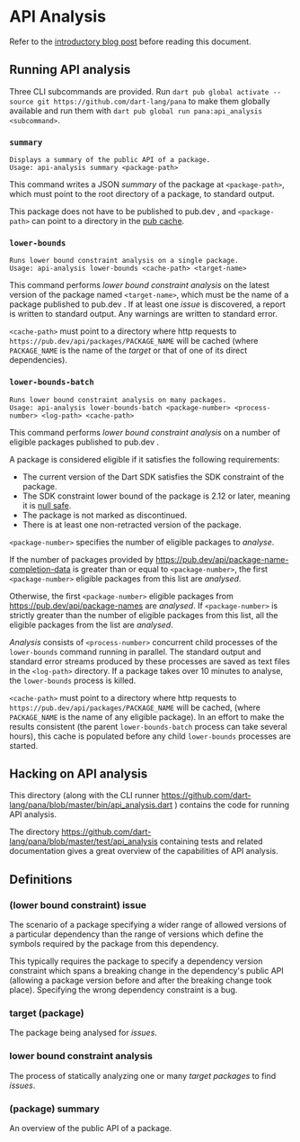 # API Analysis

Refer to the [introductory blog post](https://arseny.uk/posts/gsoc2022/) before reading this document.

## Running API analysis

Three CLI subcommands are provided. Run `dart pub global activate --source git https://github.com/dart-lang/pana` to make them globally available and run them with `dart pub global run pana:api_analysis <subcommand>`.

### `summary`

```
Displays a summary of the public API of a package.
Usage: api-analysis summary <package-path>
```

This command writes a JSON *summary* of the package at `<package-path>`, which must point to the root directory of a package, to standard output.

This package does not have to be published to pub.dev , and `<package-path>` can point to a directory in the [pub cache](https://dart.dev/tools/pub/glossary#system-cache).

### `lower-bounds`

```
Runs lower bound constraint analysis on a single package.
Usage: api-analysis lower-bounds <cache-path> <target-name>
```

This command performs *lower bound constraint analysis* on the latest version of the package named `<target-name>`, which must be the name of a package published to pub.dev . If at least one *issue* is discovered, a report is written to standard output. Any warnings are written to standard error.

`<cache-path>` must point to a directory where http requests to `https://pub.dev/api/packages/PACKAGE_NAME` will be cached (where `PACKAGE_NAME` is the name of the *target* or that of one of its direct dependencies).

### `lower-bounds-batch`

```
Runs lower bound constraint analysis on many packages.
Usage: api-analysis lower-bounds-batch <package-number> <process-number> <log-path> <cache-path>
```

This command performs *lower bound constraint analysis* on a number of eligible packages published to pub.dev .

A package is considered eligible if it satisfies the following requirements:
- The current version of the Dart SDK satisfies the SDK constraint of the package.
- The SDK constraint lower bound of the package is 2.12 or later, meaning it is [null safe](https://dart.dev/null-safety).
- The package is not marked as discontinued.
- There is at least one non-retracted version of the package.

`<package-number>` specifies the number of eligible packages to *analyse*.

If the number of packages provided by https://pub.dev/api/package-name-completion-data is greater than or equal to `<package-number>`, the first `<package-number>` eligible packages from this list are *analysed*.

Otherwise, the first `<package-number>` eligible packages from https://pub.dev/api/package-names are *analysed*. If `<package-number>` is strictly greater than the number of eligible packages from this list, all the eligible packages from the list are *analysed*.

*Analysis* consists of `<process-number>` concurrent child processes of the `lower-bounds` command running in parallel. The standard output and standard error streams produced by these processes are saved as text files in the `<log-path>` directory. If a package takes over 10 minutes to analyse, the `lower-bounds` process is killed.

`<cache-path>` must point to a directory where http requests to `https://pub.dev/api/packages/PACKAGE_NAME` will be cached, (where `PACKAGE_NAME` is the name of any eligible package). In an effort to make the results consistent (the parent `lower-bounds-batch` process can take several hours), this cache is populated before any child `lower-bounds` processes are started.

## Hacking on API analysis

This directory (along with the CLI runner https://github.com/dart-lang/pana/blob/master/bin/api_analysis.dart ) contains the code for running API analysis.

The directory https://github.com/dart-lang/pana/blob/master/test/api_analysis containing tests and related documentation gives a great overview of the capabilities of API analysis.

## Definitions

### (lower bound constraint) issue

The scenario of a package specifying a wider range of allowed versions of a particular dependency than the range of versions which define the symbols required by the package from this dependency.

This typically requires the package to specify a dependency version constraint which spans a breaking change in the dependency's public API (allowing a package version before and after the breaking change took place). Specifying the wrong dependency constraint is a bug.

### target (package)

The package being analysed for *issues*.

### lower bound constraint analysis

The process of statically analyzing one or many *target packages* to find *issues*. 

### (package) summary

An overview of the public API of a package.
